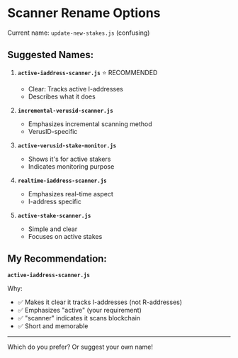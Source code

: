 # Scanner Rename Options

Current name: `update-new-stakes.js` (confusing)

## Suggested Names:

1. **`active-iaddress-scanner.js`** ⭐ RECOMMENDED
   - Clear: Tracks active I-addresses
   - Describes what it does

2. **`incremental-verusid-scanner.js`**
   - Emphasizes incremental scanning method
   - VerusID-specific

3. **`active-verusid-stake-monitor.js`**
   - Shows it's for active stakers
   - Indicates monitoring purpose

4. **`realtime-iaddress-scanner.js`**
   - Emphasizes real-time aspect
   - I-address specific

5. **`active-stake-scanner.js`**
   - Simple and clear
   - Focuses on active stakes

## My Recommendation:

**`active-iaddress-scanner.js`**

Why:
- ✅ Makes it clear it tracks I-addresses (not R-addresses)
- ✅ Emphasizes "active" (your requirement)
- ✅ "scanner" indicates it scans blockchain
- ✅ Short and memorable

---

Which do you prefer? Or suggest your own name!


